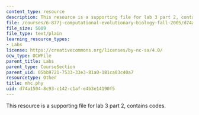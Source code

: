 ```yaml
---
content_type: resource
description: This resource is a supporting file for lab 3 part 2, contains codes.
file: /courses/6-877j-computational-evolutionary-biology-fall-2005/d74a15048c93c142c1afe4b3e14190f5_mhc.phy
file_size: 5009
file_type: text/plain
learning_resource_types:
- Labs
license: https://creativecommons.org/licenses/by-nc-sa/4.0/
ocw_type: OCWFile
parent_title: Labs
parent_type: CourseSection
parent_uid: 05bb9721-7533-33e3-81a0-181ca03c40a7
resourcetype: Other
title: mhc.phy
uid: d74a1504-8c93-c142-c1af-e4b3e14190f5
---
```

This resource is a supporting file for lab 3 part 2, contains codes.